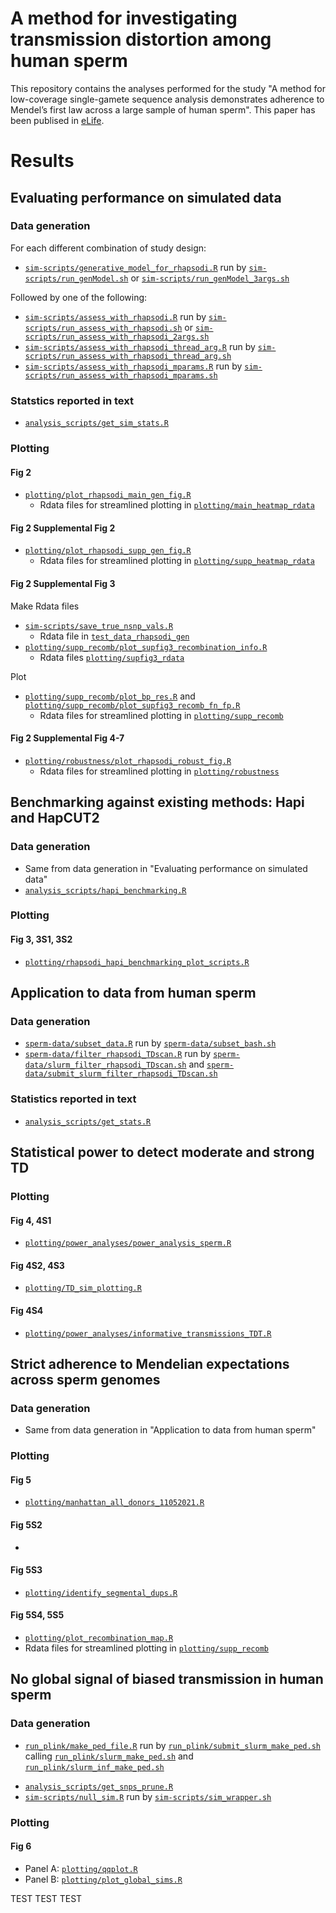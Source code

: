 # A method for investigating transmission distortion among human sperm

This repository contains the analyses performed for the study "A method for low-coverage single-gamete sequence analysis demonstrates adherence to Mendel’s first law across a large sample of human sperm". This paper has been publised in [eLife](https://elifesciences.org/articles/76383).

<!--
- filtering_bell_data: info for filtering our Bell data based on genome consortia studies
- plotting: scripts for figures  
- shell-scripts: command line scripts for processing raw data  
- sim-scripts: R files for simulations of TD (real and simulated chromosomes)
- sperm-data: steps for processing genotype data
-->

# Results

## Evaluating performance on simulated data

### Data generation

For each different combination of study design:

* [`sim-scripts/generative_model_for_rhapsodi.R`](https://github.com/mccoy-lab/transmission-distortion/blob/master/sim-scripts/generative_model_for_rhapsodi.R) run by [`sim-scripts/run_genModel.sh`](https://github.com/mccoy-lab/transmission-distortion/blob/master/sim-scripts/run_genModel.sh) or [`sim-scripts/run_genModel_3args.sh`](https://github.com/mccoy-lab/transmission-distortion/blob/master/sim-scripts/run_genModel_3args.sh)

Followed by one of the following:

* [`sim-scripts/assess_with_rhapsodi.R`](https://github.com/mccoy-lab/transmission-distortion/blob/master/sim-scripts/assess_with_rhapsodi.R) run by [`sim-scripts/run_assess_with_rhapsodi.sh`](https://github.com/mccoy-lab/transmission-distortion/blob/master/sim-scripts/run_assess_with_rhapsodi.sh) or [`sim-scripts/run_assess_with_rhapsodi_2args.sh`](https://github.com/mccoy-lab/transmission-distortion/blob/master/sim-scripts/run_assess_with_rhapsodi_2args.sh)
* [`sim-scripts/assess_with_rhapsodi_thread_arg.R`](https://github.com/mccoy-lab/transmission-distortion/blob/master/sim-scripts/assess_with_rhapsodi_thread_arg.R) run by [`sim-scripts/run_assess_with_rhapsodi_thread_arg.sh`](https://github.com/mccoy-lab/transmission-distortion/blob/master/sim-scripts/run_assess_with_rhapsodi_thread_arg.sh)
* [`sim-scripts/assess_with_rhapsodi_mparams.R`](https://github.com/mccoy-lab/transmission-distortion/blob/master/sim-scripts/assess_with_rhapsodi_mparams.R) run by [`sim-scripts/run_assess_with_rhapsodi_mparams.sh`](https://github.com/mccoy-lab/transmission-distortion/blob/master/sim-scripts/run_assess_with_rhapsodi_mparams.sh)

### Statstics reported in text

* [`analysis_scripts/get_sim_stats.R`](https://github.com/mccoy-lab/transmission-distortion/blob/master/analysis_scripts/get_sim_stats.R)

### Plotting

#### Fig 2

* [`plotting/plot_rhapsodi_main_gen_fig.R`](https://github.com/mccoy-lab/transmission-distortion/blob/master/plotting/plot_rhapsodi_main_gen_fig.R)
  * Rdata files for streamlined plotting in [`plotting/main_heatmap_rdata`](https://github.com/mccoy-lab/transmission-distortion/tree/master/plotting/main_heatmap_Rdata)

#### Fig 2 Supplemental Fig 2

* [`plotting/plot_rhapsodi_supp_gen_fig.R`](https://github.com/mccoy-lab/transmission-distortion/blob/master/plotting/plot_rhapsodi_supp_gen_fig.R)
  * Rdata files for streamlined plotting in [`plotting/supp_heatmap_rdata`](https://github.com/mccoy-lab/transmission-distortion/tree/master/plotting/supp_heatmap_Rdata)

#### Fig 2 Supplemental Fig 3

Make Rdata files 
* [`sim-scripts/save_true_nsnp_vals.R`](https://github.com/mccoy-lab/transmission-distortion/blob/master/sim-scripts/save_true_nsnp_vals.R)
  * Rdata file in [`test_data_rhapsodi_gen`](https://github.com/mccoy-lab/transmission-distortion/tree/master/test_data_rhapsodi_gen)
* [`plotting/supp_recomb/plot_supfig3_recombination_info.R`](https://github.com/mccoy-lab/transmission-distortion/blob/master/plotting/supp_recomb/plot_supfig3_recombination_info.R)
  * Rdata files [`plotting/supfig3_rdata`](https://github.com/mccoy-lab/transmission-distortion/tree/master/plotting/supfig3_rdata) 

Plot
* [`plotting/supp_recomb/plot_bp_res.R`](https://github.com/mccoy-lab/transmission-distortion/blob/master/plotting/supp_recomb/plot_bp_res.R) and [`plotting/supp_recomb/plot_supfig3_recomb_fn_fp.R`](https://github.com/mccoy-lab/transmission-distortion/blob/master/plotting/supp_recomb/plot_supfig3_recomb_fn_fp.R)
  * Rdata files for streamlined plotting in [`plotting/supp_recomb`](https://github.com/mccoy-lab/transmission-distortion/tree/master/plotting/supp_recomb)

#### Fig 2 Supplemental Fig 4-7

* [`plotting/robustness/plot_rhapsodi_robust_fig.R`](https://github.com/mccoy-lab/transmission-distortion/blob/master/plotting/robustness/plot_rhapsodi_robust_fig.R)
  * Rdata files for streamlined plotting in [`plotting/robustness`](https://github.com/mccoy-lab/transmission-distortion/tree/master/plotting/robustness)


## Benchmarking against existing methods: Hapi and HapCUT2

### Data generation

* Same from data generation in "Evaluating performance on simulated data"
* [`analysis_scripts/hapi_benchmarking.R`](https://github.com/mccoy-lab/transmission-distortion/blob/master/analysis_scripts/hapi_benchmarking.R)

### Plotting

#### Fig 3, 3S1, 3S2

* [`plotting/rhapsodi_hapi_benchmarking_plot_scripts.R`](https://github.com/mccoy-lab/transmission-distortion/blob/master/plotting/rhapsodi_hapi_benchmarking_plot_scripts.R)


## Application to data from human sperm

### Data generation

* [`sperm-data/subset_data.R`](https://github.com/mccoy-lab/transmission-distortion/blob/master/sperm-data/subset_data.R) run by [`sperm-data/subset_bash.sh`](https://github.com/mccoy-lab/transmission-distortion/blob/master/sperm-data/subset_bash.sh)
* [`sperm-data/filter_rhapsodi_TDscan.R`](https://github.com/mccoy-lab/transmission-distortion/blob/master/filter_rhapsodi_TDscan.R) run by [`sperm-data/slurm_filter_rhapsodi_TDscan.sh`](https://github.com/mccoy-lab/transmission-distortion/blob/master/slurm_filter_rhapsodi_TDscan.sh) and [`sperm-data/submit_slurm_filter_rhapsodi_TDscan.sh`](https://github.com/mccoy-lab/transmission-distortion/blob/master/submit_slurm_filter_rhapsodi_TDscan.sh)

### Statistics reported in text

* [`analysis_scripts/get_stats.R`](https://github.com/mccoy-lab/transmission-distortion/blob/master/analysis_scripts/get_stats.R)


## Statistical power to detect moderate and strong TD

### Plotting 

#### Fig 4, 4S1

* [`plotting/power_analyses/power_analysis_sperm.R`](https://github.com/mccoy-lab/transmission-distortion/blob/master/plotting/TD_sim_plotting.R)


#### Fig 4S2, 4S3

* [`plotting/TD_sim_plotting.R`](https://github.com/mccoy-lab/transmission-distortion/blob/master/plotting/TD_sim_plotting.R)


#### Fig 4S4

* [`plotting/power_analyses/informative_transmissions_TDT.R`](https://github.com/mccoy-lab/transmission-distortion/blob/master/plotting/TD_sim_plotting.R)


## Strict adherence to Mendelian expectations across sperm genomes

### Data generation

* Same from data generation in "Application to data from human sperm"

### Plotting

#### Fig 5

* [`plotting/manhattan_all_donors_11052021.R`](https://github.com/mccoy-lab/transmission-distortion/blob/master/plotting/manhattan_all_donors_11052021.R)

#### Fig 5S2

* 

#### Fig 5S3

* [`plotting/identify_segmental_dups.R`](https://github.com/mccoy-lab/transmission-distortion/blob/master/plotting/identify_segmental_dups.R)

#### Fig 5S4, 5S5

* [`plotting/plot_recombination_map.R`](https://github.com/mccoy-lab/transmission-distortion/blob/master/plotting/plot_recombination_map.R)
* Rdata files for streamlined plotting in [`plotting/supp_recomb`](https://github.com/mccoy-lab/transmission-distortion/tree/master/plotting/supp_recomb)


## No global signal of biased transmission in human sperm

### Data generation

* [`run_plink/make_ped_file.R`](https://github.com/mccoy-lab/transmission-distortion/blob/master/run_plink/make_ped_file.R) run by [`run_plink/submit_slurm_make_ped.sh`](https://github.com/mccoy-lab/transmission-distortion/blob/master/run_plink/submit_slurm_make_ped.sh) calling [`run_plink/slurm_make_ped.sh`](https://github.com/mccoy-lab/transmission-distortion/blob/master/run_plink/slurm_make_ped.sh) and [`run_plink/slurm_inf_make_ped.sh`](https://github.com/mccoy-lab/transmission-distortion/blob/master/run_plink/slurm_inf_make_ped.sh)
<!--* [`plink/run_plink.sh`](https://github.com/mccoy-lab/transmission-distortion/blob/master/plink/run_plink.sh) OR [`run_plink/run_plink.sh`](https://github.com/mccoy-lab/transmission-distortion/blob/master/run_plink/run_plink.sh)-->
* [`analysis_scripts/get_snps_prune.R`](https://github.com/mccoy-lab/transmission-distortion/blob/master/analysis_scripts/get_snps_prune.R)
* [`sim-scripts/null_sim.R`](https://github.com/mccoy-lab/transmission-distortion/blob/master/sim-scripts/null_sim.R) run by [`sim-scripts/sim_wrapper.sh`](https://github.com/mccoy-lab/transmission-distortion/blob/master/sim-scripts/sim_wrapper.sh)

### Plotting

#### Fig 6
* Panel A: [`plotting/qqplot.R`](https://github.com/mccoy-lab/transmission-distortion/blob/master/plotting/qqplot.R) 
* Panel B: [`plotting/plot_global_sims.R`](https://github.com/mccoy-lab/transmission-distortion/blob/master/plotting/plot_global_sims.R)

TEST
TEST
TEST
